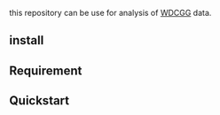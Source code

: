 this repository can be use for analysis of [WDCGG](https://gaw.kishou.go.jp/jp) data.

## install 

## Requirement

## Quickstart

